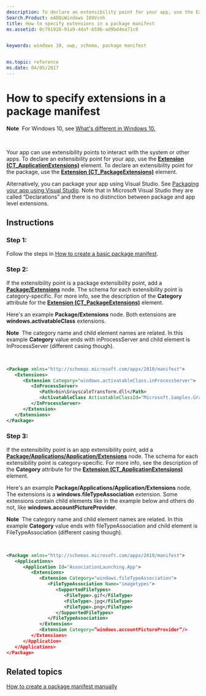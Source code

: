 ```yaml
---
description: To declare an extensibility point for your app, use the Extension (CT\_ApplicationExtensions) element. To declare an extensibility point for the package, use the Extension (CT\_PackageExtensions) element.
Search.Product: eADQiWindows 10XVcnh
title: How to specify extensions in a package manifest
ms.assetid: 0c781926-91a9-4daf-b59b-ad9bd4ea71c8


keywords: windows 10, uwp, schema, package manifest


ms.topic: reference
ms.date: 04/05/2017
---
```


# How to specify extensions in a package manifest


**Note**  For Windows 10, see [What's different in Windows 10.](uapmanifestschema/what-s-changed-in-windows-10.md)

 

Your app can use extensibility points to interact with the system or other apps. To declare an extensibility point for your app, use the [**Extension (CT\_ApplicationExtensions)**](./appxmanifestschema/element-1-extension.md) element. To declare an extensibility point for the package, use the [**Extension (CT\_PackageExtensions)**](./appxmanifestschema/element-extension.md) element.

Alternatively, you can package your app using Visual Studio. See [Packaging your app using Visual Studio](/windows/uwp/packaging/). Note that in Microsoft Visual Studio they are called “Declarations” and there is no distinction between package and app level extensions.

## Instructions

### Step 1:

Follow the steps in [How to create a basic package manifest](how-to-create-a-basic-package-manifest.md).

### Step 2:

If the extensibility point is a package extensibility point, add a [**Package/Extensions**](./appxmanifestschema/element-extensions.md) node. The schema for each extensibility point is category-specific. For more info, see the description of the **Category** attribute for the [**Extension (CT\_PackageExtensions)**](./appxmanifestschema/element-extension.md) element.

Here's an example **Package/Extensions** node. Both extensions are **windows.activatableClass** extensions.

**Note**  The category name and child element names are related. In this example **Category** value ends with inProcessServer and child element is InProcessServer (different casing though).

 

```XML
<Package xmlns="http://schemas.microsoft.com/appx/2010/manifest">
   <Extensions>
      <Extension Category="windows.activatableClass.inProcessServer">
         <InProcessServer>
            <Path>bin\GrayscaleTransform.dll</Path>
            <ActivatableClass ActivatableClassId="Microsoft.Samples.GrayscaleEffect" ThreadingModel="both" />
         </InProcessServer>
      </Extension>
   </Extensions>
</Package>
```

### Step 3:

If the extensibility point is an app extensibility point, add a [**Package/Applications/Application/Extensions**](./appxmanifestschema/element-1-extensions.md) node. The schema for each extensibility point is category-specific. For more info, see the description of the **Category** attribute for the [**Extension (CT\_ApplicationExtensions)**](./appxmanifestschema/element-1-extension.md) element.

Here's an example **Package/Applications/Application/Extensions** node. The extensions is a **windows.fileTypeAssociation** extension. Some extensions contain child elements like in the example below and others do not, like **windows.accountPictureProvider**.

**Note**  The category name and child element names are related. In this example **Category** value ends with fileTypeAssociation and child element is FileTypeAssociation (different casing though).

 

```XML
<Package xmlns="http://schemas.microsoft.com/appx/2010/manifest">
   <Applications>
      <Application Id="AssociationLaunching.App">
         <Extensions>
            <Extension Category="windows.fileTypeAssociation">
               <FileTypeAssociation Name="imagetypes">
                  <SupportedFileTypes>
                     <FileType>.gif</FileType>
                     <FileType>.jpg</FileType>
                     <FileType>.png</FileType>
                  </SupportedFileTypes>
               </FileTypeAssociation>
            </Extension>
            <Extension Category=”windows.accountPictureProvider”/>
         </Extensions>
      </Application>
   </Applications>
</Package>
```

## Related topics


[How to create a package manifest manually](how-to-create-a-package-manifest-manually.md)

 

 
